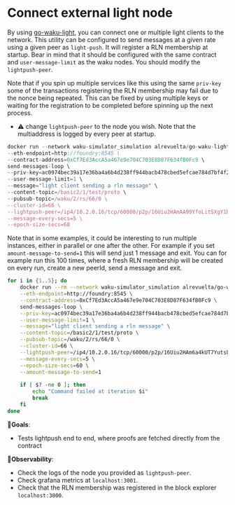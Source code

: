 # Connect external light node

By using [go-waku-light](https://github.com/alrevuelta/go-waku-light), you can connect one or multiple light clients to the network. This utility can be configured to send messages at a given rate using a given peer as `light-push`. It will register a RLN membership at startup. Bear in mind that it should be configured with the same contract and `user-message-limit` as the waku nodes. You should modify the `lightpush-peer`.

Note that if you spin up multiple services like this using the same `priv-key` some of the transactions registering the RLN membership may fail due to the nonce being repeated. This can be fixed by using multiple keys or waiting for the registration to be completed before spinning up the next process.

- ⚠️ change `lightpush-peer` to the node you wish. Note that the multiaddress is logged by every peer at startup.

```jsx
docker run --network waku-simulator_simulation alrevuelta/go-waku-light:4fabb22 \
--eth-endpoint=http://foundry:8545 \
--contract-address=0xCf7Ed3AccA5a467e9e704C703E8D87F634fB0Fc9 \
send-messages-loop \
--priv-key=ac0974bec39a17e36ba4a6b4d238ff944bacb478cbed5efcae784d7bf4f2ff80 \
--user-message-limit=1 \
--message="light client sending a rln message" \
--content-topic=/basic2/1/test/proto \
--pubsub-topic=/waku/2/rs/66/0 \
--cluster-id=66 \
--lightpush-peer=/ip4/10.2.0.16/tcp/60000/p2p/16Uiu2HAmAA99YfoLitSXgY1bHaqjaTKhyrU4M4y3D1rVj1bmcgL8 \
--message-every-secs=5 \
--epoch-size-secs=60
```

Note that in some examples, it could be interesting to run multiple instances, either in parallel or one after the other. For example if you set `amount-message-to-send=1` this will send just 1 message and exit. You can for example run this 100 times, where a fresh RLN membership will be created on every run, create a new peerId, send a message and exit.

```bash
for i in {1..5}; do
    docker run --rm --network waku-simulator_simulation alrevuelta/go-waku-light:4fabb22 \
    --eth-endpoint=http://foundry:8545 \
    --contract-address=0xCf7Ed3AccA5a467e9e704C703E8D87F634fB0Fc9 \
    send-messages-loop \
    --priv-key=ac0974bec39a17e36ba4a6b4d238ff944bacb478cbed5efcae784d7bf4f2ff80 \
    --user-message-limit=1 \
    --message="light client sending a rln message" \
    --content-topic=/basic2/1/test/proto \
    --pubsub-topic=/waku/2/rs/66/0 \
    --cluster-id=66 \
    --lightpush-peer=/ip4/10.2.0.16/tcp/60000/p2p/16Uiu2HAm6a4kUT7YutsbwgQcmWw5VLzN3zj1StwiBVf2LUH9kb4A \
    --message-every-secs=5 \
    --epoch-size-secs=60 \
    --amount-message-to-send=1
    
    if [ $? -ne 0 ]; then
        echo "Command failed at iteration $i"
        break
    fi
done
```

🎯**Goals**:

- Tests lightpush end to end, where proofs are fetched directly from the contract

👀**Observability**:

- Check the logs of the node you provided as `lightpush-peer`.
- Check grafana metrics at `localhost:3001`.
- Check that the RLN membership was registered in the block explorer `localhost:3000`.